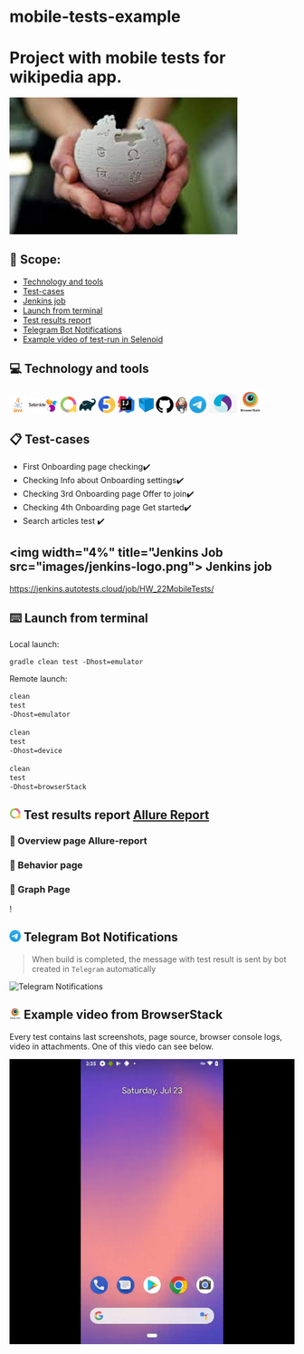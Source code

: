 # mobile-tests-example
# Project with mobile tests for wikipedia app.
<img width="80%" title="wikipedia" src="images/wikipedia.jpeg">

## :page_with_curl: Scope:

- <a href="#computer-сode_stack">Technology and tools</a>
- <a href="#clipboard-Test-cases">Test-cases</a>
- <a href="#Jenkins-job">Jenkins job</a>
- <a href="#keyboard-launch-from-terminal">Launch from terminal</a>
- <a href="#bar_chart-Test-results-report">Test results report</a>
- <a href="#robot-Telegram">Telegram Bot Notifications</a>
- <a href="#film_projector-Example-video-of-test-run-in-Selenoid">Example video of test-run in Selenoid</a>

## :computer: Technology and tools
<p align="left"> 
<img width="6%" title="Java" src="images/java-logo-vector.png">
<img width="10%" title="Selenide" src="images/selenide-logo-big.png">
<img width="6%" title="Allure Report" src="images/allurereport-logo.png">
<img width="6%" title="Gradle" src="images/gradle-knowledge-graph-logo.png">
<img width="6%" title="JUnit5" src="images/junit5-logo.png">
<img width="6%" title="IntelliJ IDEA" src="images/IntelliJ_IDEA_Icon.svg.png">
<img width="6%" title="Selenoid" src="images/selenoid-logo.png">
<img width="6%" title="GitHub" src="images/github-logo.png">
<img width="4%" title="Jenkins" src="images/jenkins-logo.png">
<img width="6%" title="Telegram" src="images/Telegram_2019_Logo.svg.png">
<img width="10%" title="Appium" src="images/appium.png">
<img width="8%" title="BrowserStack" src="images/browserStack.jpeg">
</p>

## :clipboard: Test-cases
- First Onboarding page checking:heavy_check_mark:
- Checking Info about Onboarding settings:heavy_check_mark:
- Checking 3rd Onboarding page Offer to join:heavy_check_mark:
- Checking 4th Onboarding page Get started:heavy_check_mark:
- Search articles test :heavy_check_mark:

## <img width="4%" title="Jenkins Job src="images/jenkins-logo.png"> Jenkins job
 https://jenkins.autotests.cloud/job/HW_22MobileTests/



## :keyboard: Launch from terminal
Local launch:
```
gradle clean test -Dhost=emulator
```

Remote launch:
```
clean
test
-Dhost=emulator

clean
test
-Dhost=device

clean
test
-Dhost=browserStack
```
## <img width="4%" title="Allure Report" src="images/allurereport-logo.png"> Test results report [Allure Report]()
### :pushpin: Overview page Allure-report



### :pushpin: Behavior page




### :pushpin: Graph Page

!



## <img width="4%" title="Telegram" src="images/Telegram_2019_Logo.svg.png"> Telegram Bot Notifications

> When build is completed,  the message with test result is sent by bot created in <code>Telegram</code> automatically 

<img title="Telegram Notifications" src="images/telegramnotify.png">



## <img width="4%" title="BrowserStack logo" src="images/browserStack.jpeg"> Example video from BrowserStack

Every test contains last screenshots, page source, browser console logs, video in attachments. One of this viedo can see below.
<p align="center">
<img title="BrowserStack Video" src="images/videobrowserstack.gif">
</p>
